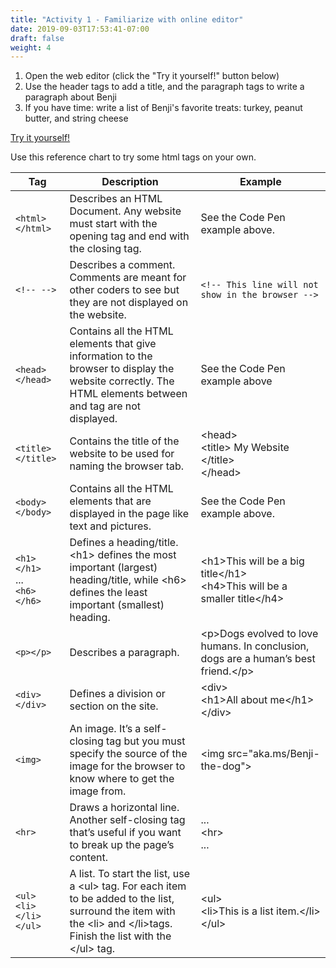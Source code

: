 ```yaml
---
title: "Activity 1 - Familiarize with online editor"
date: 2019-09-03T17:53:41-07:00
draft: false
weight: 4
---
```


1. Open the web editor (click the "Try it yourself!" button below)
2. Use the header tags to add a title, and the paragraph tags to write a paragraph about Benji
3. If you have time: write a list of Benji's favorite treats: turkey, peanut butter, and string cheese 

<a class="my-2 mx-4 btn btn-info" href="https://codepen.io/Sunny-Dee/pen/exxyYL" target="_blank">Try it yourself!</a>

Use this reference chart to try some html tags on your own.

Tag | Description | Example
---|--------------|----------
`<html></html>`                         | Describes an HTML Document. Any website must start with the <html> opening tag and end with the </html> closing tag. | See the Code Pen example above. 
`<!-- -->`                              | Describes a comment. Comments are meant for other coders to see but they are not displayed on the website. |`<!-- This line will not show in the browser -->`
`<head></head>`                         | Contains all the HTML elements that give information to the browser to display the website correctly. The HTML elements between <head> and </head> tag are not displayed. | See the Code Pen example above
`<title></title>`                       | Contains the title of the website to be used for naming the browser tab. | &lt;head&gt;<br>&lt;title&gt; My Website &lt;/title&gt;<br>&lt;/head&gt;
`<body></body>`                         | Contains all the HTML elements that are displayed in the page like text and pictures. | See the Code Pen example above.
`<h1></h1>`<br> ... <br> `<h6></h6>`    | Defines a heading/title. &lt;h1&gt; defines the most important (largest) heading/title, while &lt;h6&gt; defines the least important (smallest) heading. | &lt;h1&gt;This will be a big title&lt;/h1&gt;<br> &lt;h4&gt;This will be a smaller title&lt;/h4&gt;
`<p></p>`                               | Describes a paragraph. | &lt;p&gt;Dogs evolved to love humans. In conclusion, dogs are a human’s best friend.&lt;/p&gt;
`<div></div>`                           | Defines a division or section on the site. | &lt;div&gt;<br>&lt;h1&gt;All about me&lt;/h1&gt;<br>&lt;/div&gt;
`<img>`                                 | An image. It’s a self-closing tag but you must specify the source of the image for the browser to know where to get the image from. | &lt;img src="aka.ms/Benji-the-dog"&gt;
`<hr>`                                  | Draws a horizontal line. Another self-closing tag that’s useful if you want to break up the page’s content. | ... <br> &lt;hr&gt; <br> ...
`<ul>`<br>`<li>`<br>`</li>`<br>`</ul>`  | A list. To start the list, use a &lt;ul&gt; tag. For each item to be added to the list, surround the item with the &lt;li&gt; and &lt;/li&gt;tags. Finish the list with the &lt;/ul&gt; tag. | &lt;ul&gt;<br>&lt;li&gt;This is a list item.&lt;/li&gt;<br>&lt;/ul&gt;